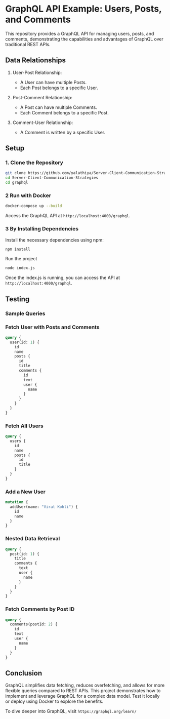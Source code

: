 # GraphQL API Example: Users, Posts, and Comments

This repository provides a GraphQL API for managing users, posts, and comments, demonstrating the capabilities and advantages of GraphQL over traditional REST APIs.

## Data Relationships

1. User-Post Relationship:

   - A User can have multiple Posts.
   - Each Post belongs to a specific User.

2. Post-Comment Relationship:

   - A Post can have multiple Comments.
   - Each Comment belongs to a specific Post.

3. Comment-User Relationship:
   - A Comment is written by a specific User.

## Setup

### 1. Clone the Repository

```bash
git clone https://github.com/yalathiya/Server-Client-Communication-Strategies.git
cd Server-Client-Communication-Strategies
cd graphql
```

### 2 Run with Docker

```bash
docker-compose up --build
```

Access the GraphQL API at `http://localhost:4000/graphql`.

### 3 By Installing Dependencies

Install the necessary dependencies using npm:

```bash
npm install
```

Run the project

```bash
node index.js
```

Once the index.js is running, you can access the API at `http://localhost:4000/graphql`.

## Testing

### Sample Queries

### Fetch User with Posts and Comments

```graphql
query {
  user(id: 1) {
    id
    name
    posts {
      id
      title
      comments {
        id
        text
        user {
          name
        }
      }
    }
  }
}
```

### Fetch All Users

```graphql
query {
  users {
    id
    name
    posts {
      id
      title
    }
  }
}
```

### Add a New User

```graphql
mutation {
  addUser(name: "Virat Kohli") {
    id
    name
  }
}
```

### Nested Data Retrieval

```graphql
query {
  post(id: 1) {
    title
    comments {
      text
      user {
        name
      }
    }
  }
}
```

### Fetch Comments by Post ID

```graphql
query {
  comments(postId: 2) {
    id
    text
    user {
      name
    }
  }
}
```

## Conclusion

GraphQL simplifies data fetching, reduces overfetching, and allows for more flexible queries compared to REST APIs. This project demonstrates how to implement and leverage GraphQL for a complex data model. Test it locally or deploy using Docker to explore the benefits.

To dive deeper into GraphQL, visit `https://graphql.org/learn/`
